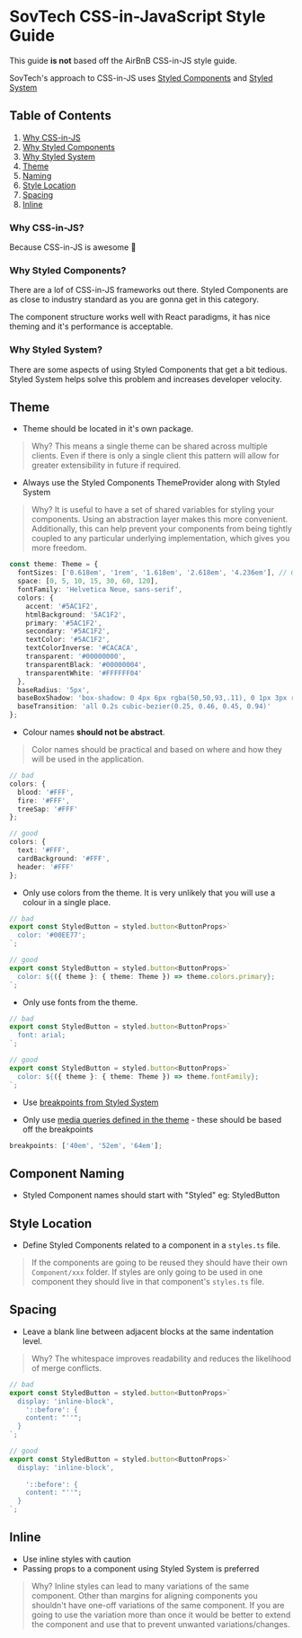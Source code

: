 # SovTech CSS-in-JavaScript Style Guide

This guide **is not** based off the AirBnB CSS-in-JS style guide.

SovTech's approach to CSS-in-JS uses [Styled Components](https://styled-components.com) and [Styled System](https://styled-system.com)

## Table of Contents

1. [Why CSS-in-JS](#why-css-in-js)
1. [Why Styled Components](#why-styled-components)
1. [Why Styled System](#why-styled-system)
1. [Theme](#theme)
1. [Naming](#component-naming)
1. [Style Location](#style-location)
1. [Spacing](#spacing)
1. [Inline](#inline)

### Why CSS-in-JS?

Because CSS-in-JS is awesome :raised_hands:

### Why Styled Components?

There are a lof of CSS-in-JS frameworks out there. Styled Components are as close to industry standard as you are gonna get in this category.

The component structure works well with React paradigms, it has nice theming and it's performance is acceptable.

### Why Styled System?

There are some aspects of using Styled Components that get a bit tedious. Styled System helps solve this problem and increases developer velocity.

## Theme

- Theme should be located in it's own package.

> Why? This means a single theme can be shared across multiple clients. Even if there is only a single client this pattern will allow for greater extensibility in future if required.

- Always use the Styled Components ThemeProvider along with Styled System

> Why? It is useful to have a set of shared variables for styling your components. Using an abstraction layer makes this more convenient. Additionally, this can help prevent your components from being tightly coupled to any particular underlying implementation, which gives you more freedom.

```typescript
const theme: Theme = {
  fontSizes: ['0.618em', '1rem', '1.618em', '2.618em', '4.236em'], // Golden ratio
  space: [0, 5, 10, 15, 30, 60, 120],
  fontFamily: 'Helvetica Neue, sans-serif',
  colors: {
    accent: '#5AC1F2',
    htmlBackground: '5AC1F2',
    primary: '#5AC1F2',
    secondary: '#5AC1F2',
    textColor: '#5AC1F2',
    textColorInverse: '#CACACA',
    transparent: '#00000000',
    transparentBlack: '#00000004',
    transparentWhite: '#FFFFFF04'
  },
  baseRadius: '5px',
  baseBoxShadow: 'box-shadow: 0 4px 6px rgba(50,50,93,.11), 0 1px 3px rgba(0,0,0,.08)',
  baseTransition: 'all 0.2s cubic-bezier(0.25, 0.46, 0.45, 0.94)'
};
```

- Colour names **should not be abstract**.

> Color names should be practical and based on where and how they will be used in the application.

```typescript
// bad
colors: {
  blood: '#FFF',
  fire: '#FFF',
  treeSap: '#FFF'
};

// good
colors: {
  text: '#FFF',
  cardBackground: '#FFF',
  header: '#FFF'
};
```

- Only use colors from the theme. It is very unlikely that you will use a colour in a single place.

```typescript
// bad
export const StyledButton = styled.button<ButtonProps>`
  color: '#00EE77';
`;

// good
export const StyledButton = styled.button<ButtonProps>`
  color: ${({ theme }: { theme: Theme }) => theme.colors.primary};
`;
```

- Only use fonts from the theme.

```typescript
// bad
export const StyledButton = styled.button<ButtonProps>`
  font: arial;
`;

// good
export const StyledButton = styled.button<ButtonProps>`
  color: ${({ theme }: { theme: Theme }) => theme.fontFamily};
`;
```

- Use [breakpoints from Styled System](https://styled-system.com/theme-specification/#breakpoints)

- Only use [media queries defined in the theme](https://styled-system.com/theme-specification/#media-queries) - these should be based off the breakpoints

```typescript
breakpoints: ['40em', '52em', '64em'];
```

## Component Naming

- Styled Component names should start with "Styled" eg: StyledButton

## Style Location

- Define Styled Components related to a component in a `styles.ts` file.

> If the components are going to be reused they should have their own `Component/xxx` folder.
> If styles are only going to be used in one component they should live in that component's `styles.ts` file.

## Spacing

- Leave a blank line between adjacent blocks at the same indentation level.

> Why? The whitespace improves readability and reduces the likelihood of merge conflicts.

```typescript
// bad
export const StyledButton = styled.button<ButtonProps>`
  display: 'inline-block',
    '::before': {
    content: "''";
  }
`;

// good
export const StyledButton = styled.button<ButtonProps>`
  display: 'inline-block',
  
    '::before': {
    content: "''";
  }
`;
```

## Inline

- Use inline styles with caution
- Passing props to a component using Styled System is preferred

> Why? Inline styles can lead to many variations of the same component. Other than margins for aligning components you shouldn't have one-off variations of the same component. If you are going to use the variation more than once it would be better to extend the component and use that to prevent unwanted variations/changes.
